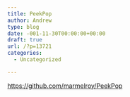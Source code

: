 ```yaml
---
title: PeekPop
author: Andrew
type: blog
date: -001-11-30T00:00:00+00:00
draft: true
url: /?p=13721
categories:
  - Uncategorized

---
```

https://github.com/marmelroy/PeekPop